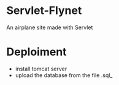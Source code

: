 # Servlet-Flynet
An airplane site made with Servlet

# Deploiment
- install tomcat server
- upload the database from the file .sql_
